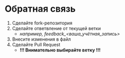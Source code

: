 # Обратная связь 
1. Сделайте fork-репозитория
2. Сделайте ответвление от текущей ветки
   - *например, feedback_<ваша_учётная_запись>*
3. Внесите изменения в файл
4. Сделайте Pull Request
   - **!!! Внимательно выбирайте ветку !!!** 
